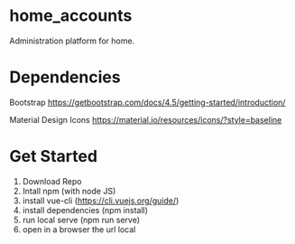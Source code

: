 # home_accounts
Administration platform for home.

# Dependencies

Bootstrap
https://getbootstrap.com/docs/4.5/getting-started/introduction/

Material Design Icons
https://material.io/resources/icons/?style=baseline

# Get Started

1. Download Repo
2. Intall npm (with node JS)
3. install vue-cli (https://cli.vuejs.org/guide/)
4. install dependencies (npm install)
5. run local serve (npm run serve)
6. open in a browser the url local
